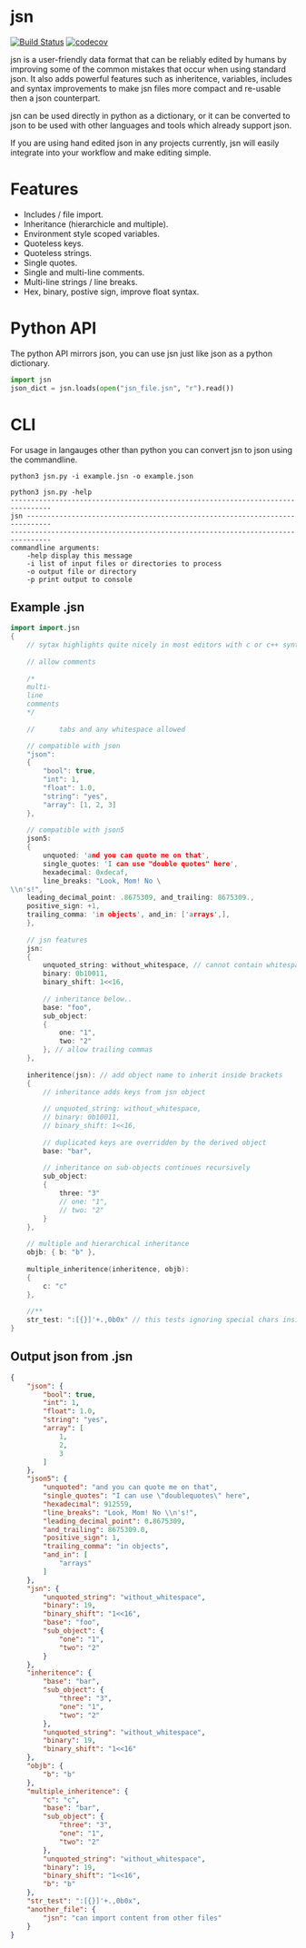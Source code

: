 # jsn
[![Build Status](https://travis-ci.org/polymonster/jsn.svg?branch=master)](https://travis-ci.org/polymonster/jsn) [![codecov](https://codecov.io/gh/polymonster/jsn/branch/master/graph/badge.svg)](https://codecov.io/gh/polymonster/jsn)

jsn is a user-friendly data format that can be reliably edited by humans by improving some of the common mistakes that occur when using standard json. It also adds powerful features such as inheritence, variables, includes and syntax improvements to make jsn files more compact and re-usable then a json counterpart.

jsn can be used directly in python as a dictionary, or it can be converted to json to be used with other languages and tools which already support json.

If you are using hand edited json in any projects currently, jsn will easily integrate into your workflow and make editing simple.


# Features
- Includes / file import.
- Inheritance (hierarchicle and multiple).
- Environment style scoped variables.
- Quoteless keys.
- Quoteless strings.
- Single quotes.
- Single and multi-line comments.
- Multi-line strings / line breaks.
- Hex, binary, postive sign, improve float syntax.

# Python API

The python API mirrors json, you can use jsn just like json as a python dictionary.

```python
import jsn
json_dict = jsn.loads(open("jsn_file.jsn", "r").read())
```

# CLI

For usage in langauges other than python you can convert jsn to json using the commandline.

```
python3 jsn.py -i example.jsn -o example.json
```

```
python3 jsn.py -help
--------------------------------------------------------------------------------
jsn ----------------------------------------------------------------------------
--------------------------------------------------------------------------------
commandline arguments:
    -help display this message
    -i list of input files or directories to process
    -o output file or directory 
    -p print output to console 
```

## Example .jsn

```c++
import import.jsn
{   
    // sytax highlights quite nicely in most editors with c or c++ syntax      
	
    // allow comments
    
    /*
    multi-
    line 
    comments
    */
    
    //		tabs and any whitespace allowed

    // compatible with json
    "json":
    {
        "bool": true,
        "int": 1,
        "float": 1.0,
        "string": "yes",
        "array": [1, 2, 3]
    },
    
    // compatible with json5
    json5:
    {
        unquoted: 'and you can quote me on that',
        single_quotes: 'I can use "double quotes" here',
        hexadecimal: 0xdecaf,
        line_breaks: "Look, Mom! No \
\\n's!",
	leading_decimal_point: .8675309, and_trailing: 8675309.,
	positive_sign: +1,
	trailing_comma: 'in objects', and_in: ['arrays',],
    },
    
    // jsn features
    jsn:
    {
        unquoted_string: without_whitespace, // cannot contain whitespace or special chars (see str_test)
        binary: 0b10011,
        binary_shift: 1<<16,
        
        // inheritance below..
        base: "foo",
        sub_object:
        {
            one: "1",
            two: "2"
        }, // allow trailing commas
    },
    
    inheritence(jsn): // add object name to inherit inside brackets
    {        
        // inheritance adds keys from jsn object
        
        // unquoted_string: without_whitespace,
        // binary: 0b10011,
        // binary_shift: 1<<16,
        
        // duplicated keys are overridden by the derived object
        base: "bar",
        
        // inheritance on sub-objects continues recursively
        sub_object:
        {
            three: "3"
            // one: "1",
            // two: "2"
        }
    },
    
    // multiple and hierarchical inheritance
    objb: { b: "b" },
    
    multiple_inheritence(inheritence, objb):
    {
    	c: "c"
    },
    
    //**
    str_test: ":[{}]'+.,0b0x" // this tests ignoring special chars inside quotes
}
```

## Output json from .jsn

```json
{
    "json": {
        "bool": true,
        "int": 1,
        "float": 1.0,
        "string": "yes",
        "array": [
            1,
            2,
            3
        ]
    },
    "json5": {
        "unquoted": "and you can quote me on that",
        "single_quotes": "I can use \"doublequotes\" here",
        "hexadecimal": 912559,
        "line_breaks": "Look, Mom! No \\n's!",
        "leading_decimal_point": 0.8675309,
        "and_trailing": 8675309.0,
        "positive_sign": 1,
        "trailing_comma": "in objects",
        "and_in": [
            "arrays"
        ]
    },
    "jsn": {
        "unquoted_string": "without_whitespace",
        "binary": 19,
        "binary_shift": "1<<16",
        "base": "foo",
        "sub_object": {
            "one": "1",
            "two": "2"
        }
    },
    "inheritence": {
        "base": "bar",
        "sub_object": {
            "three": "3",
            "one": "1",
            "two": "2"
        },
        "unquoted_string": "without_whitespace",
        "binary": 19,
        "binary_shift": "1<<16"
    },
    "objb": {
        "b": "b"
    },
    "multiple_inheritence": {
        "c": "c",
        "base": "bar",
        "sub_object": {
            "three": "3",
            "one": "1",
            "two": "2"
        },
        "unquoted_string": "without_whitespace",
        "binary": 19,
        "binary_shift": "1<<16",
        "b": "b"
    },
    "str_test": ":[{}]'+.,0b0x",
    "another_file": {
        "jsn": "can import content from other files"
    }
}
```


